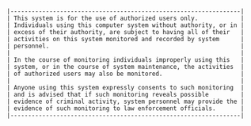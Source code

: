 <!--
Categories:
  - unix
  - linux
Tags:
  - banner
-->

    |-----------------------------------------------------------------|
    | This system is for the use of authorized users only.            |
    | Individuals using this computer system without authority, or in |
    | excess of their authority, are subject to having all of their   |
    | activities on this system monitored and recorded by system      |
    | personnel.                                                      |
    |                                                                 |
    | In the course of monitoring individuals improperly using this   |
    | system, or in the course of system maintenance, the activities  |
    | of authorized users may also be monitored.                      |
    |                                                                 |
    | Anyone using this system expressly consents to such monitoring  |
    | and is advised that if such monitoring reveals possible         |
    | evidence of criminal activity, system personnel may provide the |
    | evidence of such monitoring to law enforcement officials.       |
    |-----------------------------------------------------------------|